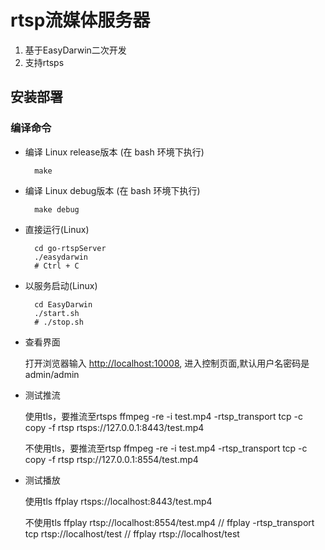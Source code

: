 # rtsp流媒体服务器

1. 基于EasyDarwin二次开发
2. 支持rtsps


## 安装部署

### 编译命令

- 编译 Linux release版本 (在 bash 环境下执行)

        make 
        
- 编译 Linux debug版本 (在 bash 环境下执行)

        make debug
        
- 直接运行(Linux)

		cd go-rtspServer
		./easydarwin
		# Ctrl + C

- 以服务启动(Linux)

		cd EasyDarwin
		./start.sh
		# ./stop.sh

- 查看界面
	
	打开浏览器输入 [http://localhost:10008](http://localhost:10008), 进入控制页面,默认用户名密码是admin/admin

- 测试推流

    使用tls，要推流至rtsps
    ffmpeg -re -i test.mp4 -rtsp_transport tcp -c copy -f rtsp rtsps://127.0.0.1:8443/test.mp4

    不使用tls，要推流至rtsp
    ffmpeg -re -i test.mp4 -rtsp_transport tcp -c copy -f rtsp rtsp://127.0.0.1:8554/test.mp4
    
	
- 测试播放

    使用tls
    ffplay rtsps://localhost:8443/test.mp4
    
    不使用tls
    ffplay rtsp://localhost:8554/test.mp4
	// ffplay -rtsp_transport tcp rtsp://localhost/test
	// ffplay rtsp://localhost/test 




